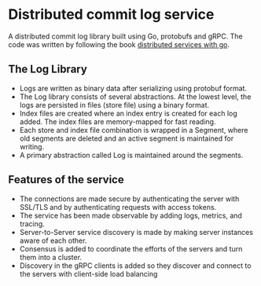 # Distributed commit log service 

A distributed commit log library built using Go, protobufs and gRPC. The code was written by following the book [distributed services with go](https://pragprog.com/titles/tjgo/distributed-services-with-go).  

## The Log Library
- Logs are written as binary data after serializing using protobuf format. 
- The Log library consists of several abstractions. At the lowest level, the logs are persisted in files (store file) using a binary format.
- Index files are created where an index entry is created for each log added. The index files are memory-mapped for fast reading.
- Each store and index file combination is wrapped in a Segment, where old segments are deleted and an active segment is maintained for writing.
- A primary abstraction called Log is maintained around the segments.

## Features of the service
- The connections are made secure by authenticating the server with SSL/TLS  and by authenticating requests with access tokens.
- The service has been made observable by adding logs, metrics, and tracing.
- Server-to-Server service discovery is made by making server instances aware of each other.
- Consensus is added to coordinate the efforts of the servers and turn them into a cluster.
- Discovery in the gRPC clients is added so they discover and connect to the servers with client-side load balancing